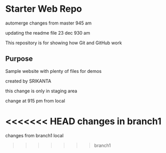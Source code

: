 # Starter Web Repo

automerge changes from master 945 am

updating the readme file 23 dec 930 am

This repository is for showing how Git and GitHub work

## Purpose

Sample website with plenty of files for demos


created by SRIKANTA

this change is only in staging area

change at 915 pm from local

<<<<<<< HEAD
changes in branch1
=======
changes from branch1 local
>>>>>>> branch1
